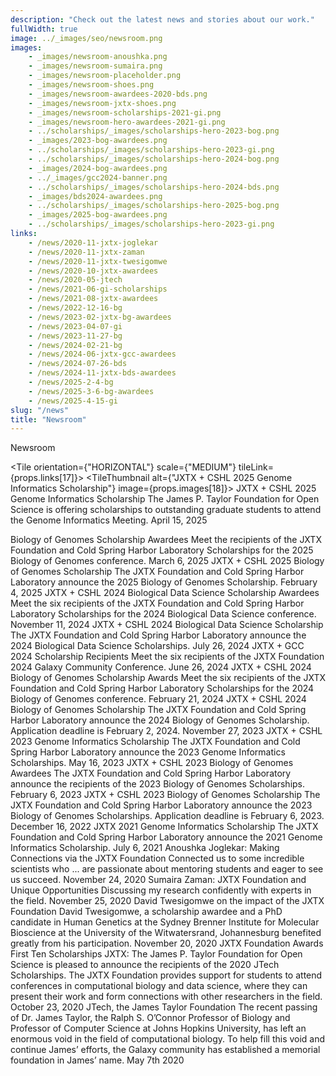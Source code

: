 ```yaml
---
description: "Check out the latest news and stories about our work."
fullWidth: true
image: ../_images/seo/newsroom.png
images:
    - _images/newsroom-anoushka.png
    - _images/newsroom-sumaira.png
    - _images/newsroom-placeholder.png
    - _images/newsroom-shoes.png
    - _images/newsroom-awardees-2020-bds.png
    - _images/newsroom-jxtx-shoes.png
    - _images/newsroom-scholarships-2021-gi.png
    - _images/newsroom-hero-awardees-2021-gi.png
    - ../scholarships/_images/scholarships-hero-2023-bog.png
    - _images/2023-bog-awardees.png
    - ../scholarships/_images/scholarships-hero-2023-gi.png
    - ../scholarships/_images/scholarships-hero-2024-bog.png
    - _images/2024-bog-awardees.png
    - ../_images/gcc2024-banner.png
    - ../scholarships/_images/scholarships-hero-2024-bds.png
    - _images/bds2024-awardees.png
    - ../scholarships/_images/scholarships-hero-2025-bog.png
    - _images/2025-bog-awardees.png
    - ../scholarships/_images/scholarships-hero-2023-gi.png
links:
    - /news/2020-11-jxtx-joglekar
    - /news/2020-11-jxtx-zaman
    - /news/2020-11-jxtx-twesigomwe
    - /news/2020-10-jxtx-awardees
    - /news/2020-05-jtech
    - /news/2021-06-gi-scholarships
    - /news/2021-08-jxtx-awardees
    - /news/2022-12-16-bg
    - /news/2023-02-jxtx-bg-awardees
    - /news/2023-04-07-gi
    - /news/2023-11-27-bg
    - /news/2024-02-21-bg
    - /news/2024-06-jxtx-gcc-awardees
    - /news/2024-07-26-bds
    - /news/2024-11-jxtx-bds-awardees
    - /news/2025-2-4-bg
    - /news/2025-3-6-bg-awardees
    - /news/2025-4-15-gi
slug: "/news"
title: "Newsroom"
---
```


<Headline>
<HeadlineHeading>Newsroom</HeadlineHeading>
</Headline>

<Newsroom>

<Grid columns={1}>

<Tile orientation={"HORIZONTAL"} scale={"MEDIUM"} tileLink={props.links[17]}>
<TileThumbnail alt={"JXTX + CSHL 2025 Genome Informatics Scholarship"} image={props.images[18]}></TileThumbnail>
<TileContent>
<TileHeading>
JXTX + CSHL 2025 Genome Informatics Scholarship
</TileHeading>
<TileBody>
The James P. Taylor Foundation for Open Science is offering scholarships to outstanding graduate students to attend the Genome Informatics Meeting.
</TileBody>
<TileDate>April 15, 2025</TileDate>
</TileContent>
</Tile>

</Grid>

<Grid columns={3}>

<Tile tileLink={props.links[16]}>
<TileThumbnail alt={"JXTX + CSHL 2025 Biology of Genomes Scholarship"} image={props.images[17]}></TileThumbnail>
<TileContent>
<TileHeading>
Biology of Genomes Scholarship Awardees
</TileHeading>
<TileBody>
Meet the recipients of the JXTX Foundation and Cold Spring Harbor Laboratory Scholarships for the 2025 Biology of Genomes conference.
</TileBody>
<TileDate>March 6, 2025</TileDate>
</TileContent>
</Tile>

<Tile tileLink={props.links[15]}>
<TileThumbnail alt={"JXTX + CSHL 2025 Biology of Genomes Scholarship"} image={props.images[16]}></TileThumbnail>
<TileContent>
<TileHeading>
JXTX + CSHL 2025 Biology of Genomes Scholarship
</TileHeading>
<TileBody>
The JXTX Foundation and Cold Spring Harbor Laboratory announce the 2025 Biology of Genomes Scholarship.
</TileBody>
<TileDate>February 4, 2025</TileDate>
</TileContent>
</Tile>

<Tile tileLink={props.links[14]}>
<TileThumbnail alt={"JXTX + GCC 2024 Awardees"} image={props.images[15]}></TileThumbnail>
<TileContent>
<TileHeading>
JXTX + CSHL 2024 Biological Data Science Scholarship Awardees
</TileHeading>
<TileBody>
Meet the six recipients of the JXTX Foundation and Cold Spring Harbor Laboratory Scholarships for the 2024 Biological Data Science conference.
</TileBody>
<TileDate>November 11, 2024</TileDate>
</TileContent>
</Tile>

<Tile tileLink={props.links[13]}>
<TileThumbnail alt={"JXTX + GCC 2024 Scholarship"} image={props.images[14]}></TileThumbnail>
<TileContent>
<TileHeading>
JXTX + CSHL 2024 Biological Data Science Scholarship
</TileHeading>
<TileBody>
The JXTX Foundation and Cold Spring Harbor Laboratory announce the 2024 Biological Data Science Scholarships.
</TileBody>
<TileDate>July 26, 2024</TileDate>
</TileContent>
</Tile>

<Tile tileLink={props.links[12]}>
<TileThumbnail alt={"JXTX + GCC 2024 Scholarship"} image={props.images[13]}></TileThumbnail>
<TileContent>
<TileHeading>
JXTX + GCC 2024 Scholarship Recipients
</TileHeading>
<TileBody>
Meet the six recipients of the JXTX Foundation 2024 Galaxy Community Conference.
</TileBody>
<TileDate>June 26, 2024</TileDate>
</TileContent>
</Tile>

<Tile tileLink={props.links[11]}>
<TileThumbnail alt={"JXTX + CSHL 2024 Biology of Genomes Scholarship Awards"} image={props.images[12]}></TileThumbnail>
<TileContent>
<TileHeading>
JXTX + CSHL 2024 Biology of Genomes Scholarship Awards
</TileHeading>
<TileBody>
Meet the six recipients of the JXTX Foundation and Cold Spring Harbor Laboratory Scholarships for the 2024 Biology of Genomes conference.
</TileBody>
<TileDate>February 21, 2024</TileDate>
</TileContent>
</Tile>


<Tile tileLink={props.links[10]}>
<TileThumbnail alt={"JXTX + CSHL 2024 Biology of Genomes Scholarship"} image={props.images[11]}></TileThumbnail>
<TileContent>
<TileHeading>
JXTX + CSHL 2024 Biology of Genomes Scholarship
</TileHeading>
<TileBody>
The JXTX Foundation and Cold Spring Harbor Laboratory announce the 2024 Biology of Genomes Scholarship. Application deadline is February 2, 2024.
</TileBody>
<TileDate>November 27, 2023</TileDate>
</TileContent>
</Tile>


<Tile tileLink={props.links[9]}>
<TileThumbnail alt={"JXTX + CSHL 2023 Genome Informatics Scholarship"} image={props.images[10]}></TileThumbnail>
<TileContent>
<TileHeading>
JXTX + CSHL 2023 Genome Informatics Scholarship
</TileHeading>
<TileBody>
The JXTX Foundation and Cold Spring Harbor Laboratory announce the 2023 Genome Informatics Scholarships.
</TileBody>
<TileDate>May 16, 2023</TileDate>
</TileContent>
</Tile>


<Tile tileLink={props.links[8]}>
<TileThumbnail alt={"JXTX + CSHL 2023 Biology of Genomes Scholarship"} image={props.images[9]}></TileThumbnail>
<TileContent>
<TileHeading>
JXTX + CSHL 2023 Biology of Genomes Awardees
</TileHeading>
<TileBody>
The JXTX Foundation and Cold Spring Harbor Laboratory announce the recipients of the 2023 Biology of Genomes Scholarships.
</TileBody>
<TileDate>February 6, 2023</TileDate>
</TileContent>
</Tile>

<Tile tileLink={props.links[7]}>
<TileThumbnail alt={"JXTX + CSHL 2023 Biology of Genomes Scholarship"} image={props.images[8]}></TileThumbnail>
<TileContent>
<TileHeading>
JXTX + CSHL 2023 Biology of Genomes Scholarship
</TileHeading>
<TileBody>
The JXTX Foundation and Cold Spring Harbor Laboratory announce the 2023 Biology of Genomes Scholarships. Application deadline is February 6, 2023.
</TileBody>
<TileDate>December 16, 2022</TileDate>
</TileContent>
</Tile>

<Tile tileLink={props.links[5]}>
<TileThumbnail alt={"2021 GI Scholarships"} image={props.images[6]}></TileThumbnail>
<TileContent>
<TileHeading>
JXTX 2021 Genome Informatics Scholarship
</TileHeading>
<TileBody>
The JXTX Foundation and Cold Spring Harbor Laboratory announce the 2021 Genome Informatics Scholarship.
</TileBody>
<TileDate>July 6, 2021</TileDate>
</TileContent>
</Tile>

<Tile tileLink={props.links[0]}>
<TileThumbnail alt={"Anoushka"} image={props.images[0]}></TileThumbnail>
<TileContent>
<TileHeading>
Anoushka Joglekar: Making Connections via the JXTX Foundation
</TileHeading>
<TileBody>
Connected us to some incredible scientists who ... are passionate about mentoring students and eager to see us succeed.
</TileBody>
<TileDate>November 24, 2020</TileDate>
</TileContent>
</Tile>

<Tile tileLink={props.links[1]}>
<TileThumbnail alt={"Sumaira"} image={props.images[1]}></TileThumbnail>
<TileContent>
<TileHeading>
Sumaira Zaman: JXTX Foundation and Unique Opportunities
</TileHeading>
<TileBody>
Discussing my research confidently with experts in the field.
</TileBody>
<TileDate>November 25, 2020</TileDate>
</TileContent>
</Tile>

<Tile tileLink={props.links[2]}>
<TileThumbnail alt={"David"} image={props.images[2]}></TileThumbnail>
<TileContent>
<TileHeading>
David Twesigomwe on the impact of the JXTX Foundation
</TileHeading>
<TileBody>
David Twesigomwe, a scholarship awardee and a PhD candidate in Human Genetics at the Sydney Brenner Institute for Molecular Bioscience at the University of the Witwatersrand, Johannesburg benefited greatly from his participation.
</TileBody>
<TileDate>November 20, 2020</TileDate>
</TileContent>
</Tile>

<Tile tileLink={props.links[3]}>
<TileThumbnail alt={"2020 BDS Awardees"} image={props.images[4]}></TileThumbnail>
<TileContent>
<TileHeading>
JXTX Foundation Awards First Ten Scholarships
</TileHeading>
<TileBody>
JXTX: The James P. Taylor Foundation for Open Science is pleased to announce the recipients of the 2020 JTech Scholarships. The JXTX Foundation provides support for students to attend conferences in computational biology and data science, where they can present their work and form connections with other researchers in the field.
</TileBody>
<TileDate>October 23, 2020</TileDate>
</TileContent>
</Tile>

<Tile tileLink={props.links[4]}>
<TileThumbnail alt={"Awardees"} image={props.images[5]}></TileThumbnail>
<TileContent>
<TileHeading>
JTech, the James Taylor Foundation
</TileHeading>
<TileBody>
The recent passing of Dr. James Taylor, the Ralph S. O’Connor Professor of Biology and Professor of Computer Science at Johns Hopkins University, has left an enormous void in the field of computational biology. To help fill this void and continue James’ efforts, the Galaxy community has established a memorial foundation in James’ name.
</TileBody>
<TileDate>May 7th 2020</TileDate>
</TileContent>
</Tile>

</Grid>

</Newsroom>
